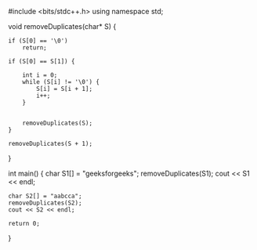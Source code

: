 
#include <bits/stdc++.h>
using namespace std;


void removeDuplicates(char* S)
{
	
	if (S[0] == '\0')
		return;
    
    if (S[0] == S[1]) {
		
		int i = 0;
		while (S[i] != '\0') {
			S[i] = S[i + 1];
			i++;
		}

	
		removeDuplicates(S);
	}

	removeDuplicates(S + 1);
}


int main()
{
	char S1[] = "geeksforgeeks";
	removeDuplicates(S1);
	cout << S1 << endl;

	char S2[] = "aabcca";
	removeDuplicates(S2);
	cout << S2 << endl;

	return 0;
}

